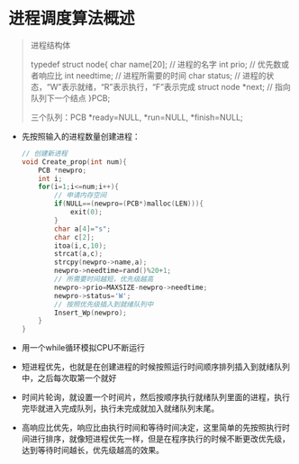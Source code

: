 # 进程调度算法概述

> 进程结构体
>
> typedef struct node{
>     char name[20];      // 进程的名字
>     int prio;           // 优先数或者响应比
>     int needtime;       // 进程所需要的时间
>     char status;        // 进程的状态，“W”表示就绪，“R”表示执行，“F”表示完成
>     struct node *next;  // 指向队列下一个结点
> }PCB;
>
> 三个队列：PCB *ready=NULL, *run=NULL, *finish=NULL;

- 先按照输入的进程数量创建进程：

  ```c
  // 创建新进程
  void Create_prop(int num){
      PCB *newpro;
      int i;
      for(i=1;i<=num;i++){
          // 申请内存空间
          if(NULL==(newpro=(PCB*)malloc(LEN))){
              exit(0);
          }
          char a[4]="s";
          char c[2];
          itoa(i,c,10);
          strcat(a,c);
          strcpy(newpro->name,a);
          newpro->needtime=rand()%20+1;
          // 所需要时间越短，优先级越高
          newpro->prio=MAXSIZE-newpro->needtime;
          newpro->status='W';
          // 按照优先级插入到就绪队列中
          Insert_Wp(newpro);
      }
  }
  ```

- 用一个while循环模拟CPU不断运行

- 短进程优先，也就是在创建进程的时候按照运行时间顺序排列插入到就绪队列中，之后每次取第一个就好

- 时间片轮询，就设置一个时间片，然后按顺序执行就绪队列里面的进程，执行完毕就进入完成队列，执行未完成就加入就绪队列末尾。

- 高响应比优先，响应比由执行时间和等待时间决定，这里简单的先按照执行时间进行排序，就像短进程优先一样，但是在程序执行的时候不断更改优先级，达到等待时间越长，优先级越高的效果。

